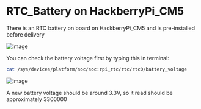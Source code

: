# RTC_Battery on HackberryPi_CM5

There is an RTC battery on board on HackberryPi_CM5 and is pre-installed before delivery

![image](https://github.com/user-attachments/assets/f9ec7797-bb5f-4f07-8b85-8a5f66d573b0)


You can check the battery voltage first by typing this in terminal:

```sh
cat /sys/devices/platform/soc/soc:rpi_rtc/rtc/rtc0/battery_voltage
```
![image](https://github.com/user-attachments/assets/2b21954b-3a8b-4bb2-adc6-bddab41c39dc)

A new battery voltage should be around 3.3V, so it read should be approximately 3300000
